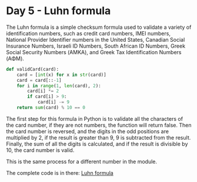 # Day 5 - Luhn formula

The Luhn formula is a simple checksum formula used to validate a variety of identification numbers, such as credit card numbers, IMEI numbers, National Provider Identifier numbers in the United States, Canadian Social Insurance Numbers, Israeli ID Numbers, South African ID Numbers, Greek Social Security Numbers (ΑΜΚΑ), and Greek Tax Identification Numbers (ΑΦΜ).

```python
def validCard(card):
    card = [int(x) for x in str(card)]
    card = card[::-1]
    for i in range(1, len(card), 2):
        card[i] *= 2
        if card[i] > 9:
            card[i] -= 9
    return sum(card) % 10 == 0
```

The first step for this formula in Python is to validate all the characters of the card number, if they are not numbers, the function will return false.
Then the card number is reversed, and the digits in the odd positions are multiplied by 2, if the result is greater than 9, 9 is subtracted from the result.
Finally, the sum of all the digits is calculated, and if the result is divisible by 10, the card number is valid.

This is the same process for a different number in the module.

The complete code is in there: [Luhn formula](./validation.py)